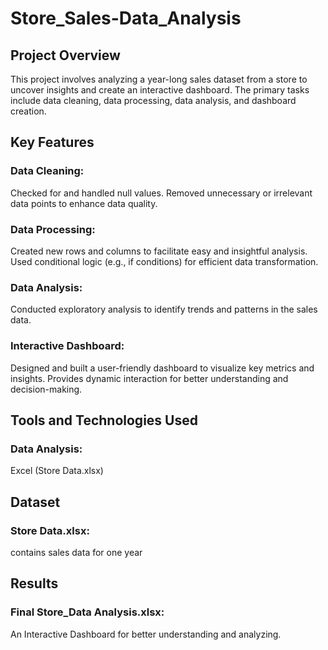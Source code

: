 # Store_Sales-Data_Analysis

## Project Overview
This project involves analyzing a year-long sales dataset from a store to uncover insights and create an interactive dashboard. The primary tasks include data cleaning, data processing, data analysis, and dashboard creation.

## Key Features

### Data Cleaning:
Checked for and handled null values.
Removed unnecessary or irrelevant data points to enhance data quality.

### Data Processing:
Created new rows and columns to facilitate easy and insightful analysis.
Used conditional logic (e.g., if conditions) for efficient data transformation.

### Data Analysis:
Conducted exploratory analysis to identify trends and patterns in the sales data.

### Interactive Dashboard:
Designed and built a user-friendly dashboard to visualize key metrics and insights.
Provides dynamic interaction for better understanding and decision-making.

## Tools and Technologies Used
### Data Analysis:
Excel (Store Data.xlsx)

## Dataset
 ### Store Data.xlsx:
 contains sales data for one year

## Results
### Final Store_Data Analysis.xlsx:
 An Interactive Dashboard for better understanding and analyzing.

